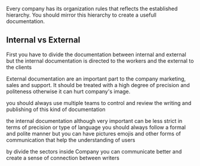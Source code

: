 Every company has its organization rules that reflects the  established hierarchy. You should mirror this hierarchy to create a usefull documentation.

## Internal vs External 

First you have to divide the documentation between internal and external but the internal documentation is directed to the workers and the external to the clients 

External documentation are an important part to the company marketing, sales and support. It should be treated with a high degree of precision and politeness otherwise it can hurt company's image.

you should always use multiple teams to control and review the writing and publishing of this kind of documentation 

the internal documentation although very important can be less strict in terms of precision or type of language you should always follow a formal and polite manner but you can have pictures emojis and other forms of communication that help the understanding of users 

by divide the sectors inside Company you can communicate better and create a sense of connection between writers 



